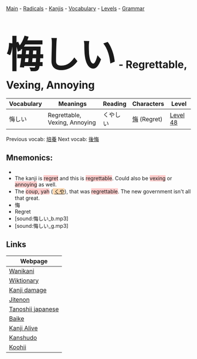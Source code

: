 <style> bigfont {font-size: 100px}</style>
[Main](../README.md) -
[Radicals](../radicals.md) -
[Kanjis](../kanjis.md) -
[Vocabulary](../vocabulary.md) -
[Levels](../levels.md) -
[Grammar](../grammar.md)
# <bigfont> 悔しい</bigfont> - Regrettable, Vexing, Annoying 

| Vocabulary | Meanings | Reading | Characters | Level |
| --- | --- | --- | --- | --- |
| 悔しい | Regrettable, Vexing, Annoying | くやしい |  [悔](../kanjis/悔.md) (Regret) | [Level 48](../levels/wk_level48.md) |

Previous vocab: [培養](培養.md) Next vocab: [後悔](後悔.md) 

## Mnemonics:

* 
* The kanji is <span style="background-color:#ffcccb"> regret</span> and this is <span style="background-color:#ffcccb"> regrettable</span>. Could also be <span style="background-color:#ffcccb"> vexing</span> or <span style="background-color:#ffcccb"> annoying</span> as well.
* The <span style="background-color:#ffcccb"> coup, yah</span> (<span style="background-color:#fed8b1"> [くや](https://jisho.org/search/くや)</span>), that was <span style="background-color:#ffcccb"> regrettable</span>. The new government isn't all that great.
* 悔
* Regret
* [sound:悔しい_b.mp3]
* [sound:悔しい_g.mp3]


## Links 

| Webpage |
| --- |
| [Wanikani          ](https://www.wanikani.com/kanji/悔しい) |
| [Wiktionary        ](https://en.wiktionary.org/wiki/悔しい) |
| [Kanji damage      ](http://www.kanjidamage.com/kanji/search?utf8=✓&q=悔しい) |
| [Jitenon           ](https://jitenon.com/kanji/悔しい) |
| [Tanoshii japanese ](https://www.tanoshiijapanese.com/dictionary/kanji.cfm?k=悔しい) |
| [Baike             ](https://baike.baidu.com/item/悔しい) |
| [Kanji Alive       ](https://app.kanjialive.com/悔しい) |
| [Kanshudo          ](https://www.kanshudo.com/searchmn?q=悔しい) |
| [Koohii            ](https://kanji.koohii.com/study/kanji/悔しい) |
